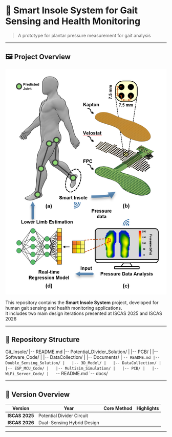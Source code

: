 # 🦶 Smart Insole System for Gait Sensing and Health Monitoring

> A prototype for plantar pressure measurement for gait analysis

---

## 🖼️ Project Overview
<!-- 建议这里插入一张项目整体图或实物照片 -->
<p align="center">
  <img src="docs/overview.png" width="600" alt="System Overview">
</p>

This repository contains the **Smart Insole System** project, developed for human gait sensing and health monitoring applications.  
It includes two main design iterations presented at ISCAS 2025 and ISCAS 2026

---

## 📁 Repository Structure
Git_Insole/
|-- README.md
|-- Potential_Divider_Solution/
|   |-- PCB/
|   |-- Software_Code/
|   |-- DataCollection/
|   |-- Documents/
|   `-- README.md
|-- Double_Sensing_Solution/
|   |-- 3D_Model/
|   |-- DataCollection/
|   |-- ESP_MCU_Code/
|   |-- Multisim_Simulation/
|   |-- PCB/
|   |-- WiFi_Server_Code/
|   `-- README.md
`-- docs/



---

## 🧩 Version Overview

| Version | Year | Core Method | Highlights |
|----------|------|-------------|-------------|
| **ISCAS 2025** | Potential Divider Circuit 
| **ISCAS 2026** | Dual-Sensing Hybrid Design

---



